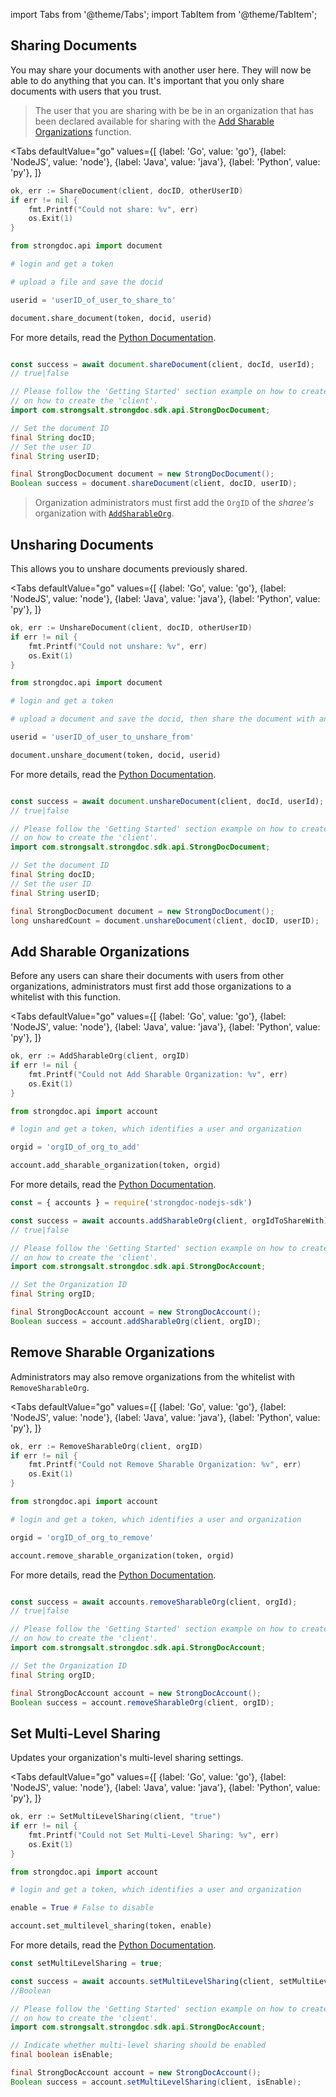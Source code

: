 import Tabs from '@theme/Tabs';
import TabItem from '@theme/TabItem';

## Sharing Documents

You may share your documents with another user here.
They will now be able to do anything that you can. It's important
that you only share documents with users that you trust.

> The user that you are sharing with be be in an organization that has been declared available for sharing with the [Add Sharable Organizations](Organizations.md#add-sharable-organizations) function.

<Tabs
  defaultValue="go"
  values={[
      {label: 'Go', value: 'go'},
      {label: 'NodeJS', value: 'node'},
      {label: 'Java', value: 'java'},
      {label: 'Python', value: 'py'},
    ]}
>
<TabItem value="go">

```go
ok, err := ShareDocument(client, docID, otherUserID)
if err != nil {
    fmt.Printf("Could not share: %v", err)
    os.Exit(1)
}
```

</TabItem>
<TabItem value="py">

```py
from strongdoc.api import document

# login and get a token

# upload a file and save the docid

userid = 'userID_of_user_to_share_to'

document.share_document(token, docid, userid)
```
For more details, read the [Python Documentation](https://strongdoc-python-sdk.readthedocs.io/en/latest/strongdoc.api.html#strongdoc.api.document.share_document).

</TabItem>
<TabItem value="node">

```javascript

const success = await document.shareDocument(client, docId, userId);
// true|false
```

</TabItem>
<TabItem value="java">

```java
// Please follow the 'Getting Started' section example on how to create the 'client'.
// on how to create the 'client'.
import com.strongsalt.strongdoc.sdk.api.StrongDocDocument;

// Set the document ID
final String docID;
// Set the user ID
final String userID;

final StrongDocDocument document = new StrongDocDocument();
Boolean success = document.shareDocument(client, docID, userID);
```
</TabItem>
</Tabs>

> Organization administrators must first add the `OrgID` of the *sharee's* organization
> with [`AddSharableOrg`](Sharing.md#add-sharable-organizations).

## Unsharing Documents

This allows you to unshare documents previously shared.

<Tabs
  defaultValue="go"
  values={[
      {label: 'Go', value: 'go'},
      {label: 'NodeJS', value: 'node'},
      {label: 'Java', value: 'java'},
      {label: 'Python', value: 'py'},
    ]}
>
<TabItem value="go">

```go
ok, err := UnshareDocument(client, docID, otherUserID)
if err != nil {
    fmt.Printf("Could not unshare: %v", err)
    os.Exit(1)
}
```

</TabItem>
<TabItem value="py">

```py
from strongdoc.api import document

# login and get a token

# upload a document and save the docid, then share the document with another user

userid = 'userID_of_user_to_unshare_from'

document.unshare_document(token, docid, userid)
```
For more details, read the [Python Documentation](https://strongdoc-python-sdk.readthedocs.io/en/latest/strongdoc.api.html#strongdoc.api.document.unshare_document).

</TabItem>
<TabItem value="node">

```javascript

const success = await document.unshareDocument(client, docId, userId);
// true|false
```

</TabItem>
<TabItem value="java">

```java
// Please follow the 'Getting Started' section example on how to create the 'client'.
// on how to create the 'client'.
import com.strongsalt.strongdoc.sdk.api.StrongDocDocument;

// Set the document ID
final String docID;
// Set the user ID
final String userID;

final StrongDocDocument document = new StrongDocDocument();
long unsharedCount = document.unshareDocument(client, docID, userID);
```
</TabItem>
</Tabs>


## Add Sharable Organizations

Before any users can share their documents with users from other organizations,
administrators must first add those organizations to a whitelist with this function.

<Tabs
  defaultValue="go"
  values={[
      {label: 'Go', value: 'go'},
      {label: 'NodeJS', value: 'node'},
      {label: 'Java', value: 'java'},
      {label: 'Python', value: 'py'},
    ]}
>
<TabItem value="go">

```go
ok, err := AddSharableOrg(client, orgID)
if err != nil {
    fmt.Printf("Could not Add Sharable Organization: %v", err)
    os.Exit(1)
}   
```
</TabItem>
<TabItem value="py">

```py
from strongdoc.api import account

# login and get a token, which identifies a user and organization

orgid = 'orgID_of_org_to_add'

account.add_sharable_organization(token, orgid)
```
For more details, read the [Python Documentation](https://strongdoc-python-sdk.readthedocs.io/en/latest/strongdoc.api.html#strongdoc.api.account.add_sharable_org).

</TabItem>
<TabItem value="node">

```javascript
const = { accounts } = require('strongdoc-nodejs-sdk')

const success = await accounts.addSharableOrg(client, orgIdToShareWith);
// true|false
```

</TabItem>
<TabItem value="java">

```java
// Please follow the 'Getting Started' section example on how to create the 'client'.
// on how to create the 'client'.
import com.strongsalt.strongdoc.sdk.api.StrongDocAccount;

// Set the Organization ID
final String orgID;

final StrongDocAccount account = new StrongDocAccount();
Boolean success = account.addSharableOrg(client, orgID);
```
</TabItem>
</Tabs>


## Remove Sharable Organizations

Administrators may also remove organizations from the whitelist with `RemoveSharableOrg`.

<Tabs
  defaultValue="go"
  values={[
      {label: 'Go', value: 'go'},
      {label: 'NodeJS', value: 'node'},
      {label: 'Java', value: 'java'},
      {label: 'Python', value: 'py'},
    ]}
>
<TabItem value="go">

```go
ok, err := RemoveSharableOrg(client, orgID)
if err != nil {
    fmt.Printf("Could not Remove Sharable Organization: %v", err)
    os.Exit(1)
}   
```

</TabItem>
<TabItem value="py">

```py
from strongdoc.api import account

# login and get a token, which identifies a user and organization

orgid = 'orgID_of_org_to_remove'

account.remove_sharable_organization(token, orgid)
```
For more details, read the [Python Documentation](https://strongdoc-python-sdk.readthedocs.io/en/latest/strongdoc.api.html#strongdoc.api.account.remove_sharable_org).

</TabItem>
<TabItem value="node">

```javascript

const success = await accounts.removeSharableOrg(client, orgId);
// true|false
```

</TabItem>
<TabItem value="java">

```java
// Please follow the 'Getting Started' section example on how to create the 'client'.
// on how to create the 'client'.
import com.strongsalt.strongdoc.sdk.api.StrongDocAccount;

// Set the Organization ID
final String orgID;

final StrongDocAccount account = new StrongDocAccount();
Boolean success = account.removeSharableOrg(client, orgID);
```
</TabItem>
</Tabs>


## Set Multi-Level Sharing

Updates your organization's multi-level sharing settings.

<Tabs
  defaultValue="go"
  values={[
      {label: 'Go', value: 'go'},
      {label: 'NodeJS', value: 'node'},
      {label: 'Java', value: 'java'},
      {label: 'Python', value: 'py'},
    ]}
>
<TabItem value="go">

```go
ok, err := SetMultiLevelSharing(client, "true")
if err != nil {
    fmt.Printf("Could not Set Multi-Level Sharing: %v", err)
    os.Exit(1)
}
```

</TabItem>
<TabItem value="py">

```py
from strongdoc.api import account

# login and get a token, which identifies a user and organization

enable = True # False to disable

account.set_multilevel_sharing(token, enable)
```
For more details, read the [Python Documentation](https://strongdoc-python-sdk.readthedocs.io/en/latest/strongdoc.api.html#strongdoc.api.account.set_multilevel_sharing).

</TabItem>
<TabItem value="node">

```javascript
const setMultiLevelSharing = true;

const success = await accounts.setMultiLevelSharing(client, setMultiLevelSharing);
//Boolean
```

</TabItem>
<TabItem value="java">

```java
// Please follow the 'Getting Started' section example on how to create the 'client'.
// on how to create the 'client'.
import com.strongsalt.strongdoc.sdk.api.StrongDocAccount;

// Indicate whether multi-level sharing should be enabled
final boolean isEnable;

final StrongDocAccount account = new StrongDocAccount();
Boolean success = account.setMultiLevelSharing(client, isEnable);
```
</TabItem>
</Tabs>

